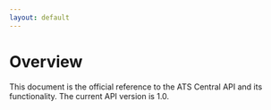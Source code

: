 ```yaml
---
layout: default
---
```


# Overview

This document is the official reference to the ATS Central API and its functionality. The current API version is 1.0.  
